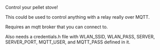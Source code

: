 Control your pellet stove!

This could be used to control anything with a relay really over MQTT.

Requires an mqtt broker that you can connect to.

Also needs a credentials.h file with WLAN_SSID, WLAN_PASS, SERVER, SERVER_PORT, MQTT_USER, and MQTT_PASS defined in it.


